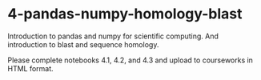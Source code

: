 # 4-pandas-numpy-homology-blast

Introduction to pandas and numpy for scientific computing. And introduction to blast and sequence homology. 

Please complete notebooks 4.1, 4.2, and 4.3 and upload to courseworks in HTML format.
